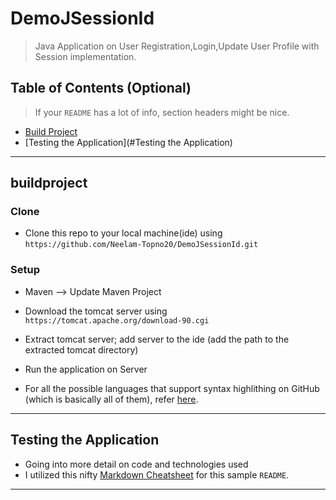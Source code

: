 
# DemoJSessionId

> Java Application on User Registration,Login,Update User Profile with Session implementation.

## Table of Contents (Optional)

> If your `README` has a lot of info, section headers might be nice.

- [Build Project](#buildproject)
- [Testing the Application](#Testing the Application)

---

## buildproject


### Clone

- Clone this repo to your local machine(ide) using `https://github.com/Neelam-Topno20/DemoJSessionId.git`

### Setup

- Maven --> Update Maven Project

- Download the tomcat server using `https://tomcat.apache.org/download-90.cgi` 

- Extract tomcat server; add server to the ide (add the path to the extracted tomcat directory)

- Run the application on Server

- For all the possible languages that support syntax highlithing on GitHub (which is basically all of them), refer <a href="https://github.com/github/linguist/blob/master/lib/linguist/languages.yml" target="_blank">here</a>.

---

## Testing the Application

- Going into more detail on code and technologies used
- I utilized this nifty <a href="https://github.com/adam-p/markdown-here/wiki/Markdown-Cheatsheet" target="_blank">Markdown Cheatsheet</a> for this sample `README`.

---

